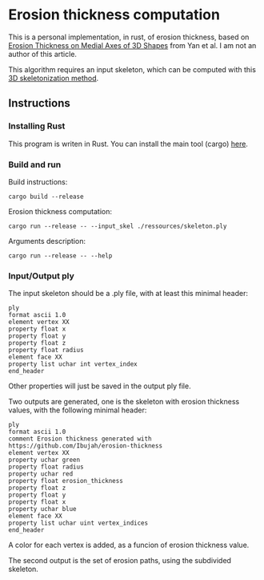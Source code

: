 # Erosion thickness computation

This is a personal implementation, in rust, of erosion thickness, based on [Erosion Thickness on Medial Axes of 3D Shapes](https://www.cs.wustl.edu/~taoju/research/et.pdf) from Yan et al. I am not an author of this article.

This algorithm requires an input skeleton, which can be computed with this [3D skeletonization method](https://github.com/Ibujah/compact-skel-3d). 

## Instructions

### Installing Rust

This program is writen in Rust. You can install the main tool (cargo) [here](https://www.rust-lang.org/tools/install).

### Build and run

Build instructions:
```
cargo build --release
```

Erosion thickness computation:
```
cargo run --release -- --input_skel ./ressources/skeleton.ply
```

Arguments description:
```
cargo run --release -- --help
```

### Input/Output ply

The input skeleton should be a .ply file, with at least this minimal header:
```
ply
format ascii 1.0
element vertex XX
property float x
property float y
property float z
property float radius
element face XX
property list uchar int vertex_index
end_header
```
Other properties will just be saved in the output ply file.

Two outputs are generated, one is the skeleton with erosion thickness values, with the following minimal header:
```
ply
format ascii 1.0
comment Erosion thickness generated with https://github.com/Ibujah/erosion-thickness
element vertex XX
property uchar green
property float radius
property uchar red
property float erosion_thickness
property float z
property float y
property float x
property uchar blue
element face XX
property list uchar uint vertex_indices
end_header
```
A color for each vertex is added, as a funcion of erosion thickness value.

The second output is the set of erosion paths, using the subdivided skeleton.


